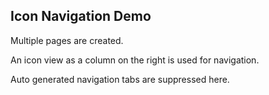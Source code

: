## Icon Navigation Demo
Multiple pages are created. 

An icon view as a column on the right is used for navigation.

Auto generated navigation tabs are suppressed here. 